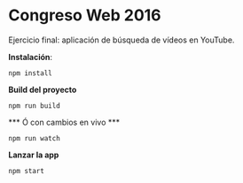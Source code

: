Congreso Web 2016
==================

Ejercicio final: aplicación de búsqueda de vídeos en YouTube.

**Instalación**:
```
npm install
```

**Build del proyecto**
```
npm run build
```

*** Ó con cambios en vivo ***

```
npm run watch
```

**Lanzar la app**

```
npm start
```